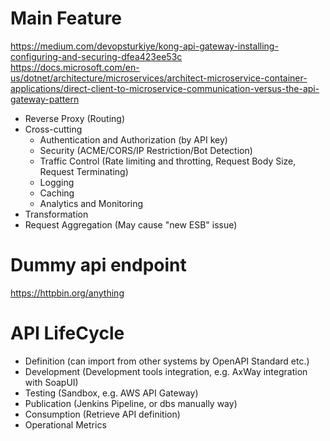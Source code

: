 # Main Feature
https://medium.com/devopsturkiye/kong-api-gateway-installing-configuring-and-securing-dfea423ee53c  
https://docs.microsoft.com/en-us/dotnet/architecture/microservices/architect-microservice-container-applications/direct-client-to-microservice-communication-versus-the-api-gateway-pattern  
- Reverse Proxy (Routing)  
- Cross-cutting  
  - Authentication and Authorization (by API key)  
  - Security (ACME/CORS/IP Restriction/Bot Detection)
  - Traffic Control (Rate limiting and throtting, Request Body Size, Request Terminating)
  - Logging
  - Caching
  - Analytics and Monitoring
- Transformation
- Request Aggregation (May cause "new ESB" issue)  

# Dummy api endpoint  
https://httpbin.org/anything

# API LifeCycle
- Definition (can import from other systems by OpenAPI Standard etc.)
- Development (Development tools integration, e.g. AxWay integration with SoapUI)
- Testing (Sandbox, e.g. AWS API Gateway)
- Publication (Jenkins Pipeline, or dbs manually way)
- Consumption (Retrieve API definition)
- Operational Metrics
